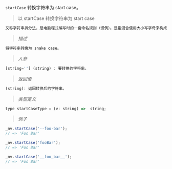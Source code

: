`startCase` 转换字符串为 start case。

> 以 startCase 转换字符串为 start case

```javascript
又称字符串拆分法，是电脑程式编写时的一套命名规则（惯例）。是指混合使用大小写字母来构成变量和函数的名字。
```
> *描述*

```javascript
将字符串转换为 snake case。
```

> *入参*

```javascript
[string=''] (string) : 要转换的字符串。
```

> *返回值*

```javascript
(string): 返回转换后的字符串。

```

> *类型定义*

```javascript
type startCaseType = (v: string) =>  string;
```

> *例子*

```javascript
_nv.startCase('--foo-bar');
// => 'Foo Bar'
```

```javascript
_nv.startCase('fooBar');
// => 'Foo Bar'
```

```javascript
_nv.startCase('__foo_bar__');
// => 'Foo Bar'
```
